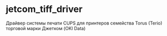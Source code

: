 # jetcom_tiff_driver
Драйвер системы печати CUPS для принтеров семейства Torus (Terio) торговой марки Джетком (OKI Data)
